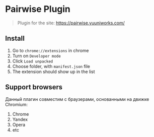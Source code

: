 # Pairwise Plugin

> Plugin for the site:
> https://pairwise.yuuniworks.com/

## Install

1. Go to `chrome://extensions` in chrome
2. Turn on `Developer mode`
3. Click `Load unpacked`
4. Choose folder, with `manifest.json` file
5. The extension should show up in the list

## Support browsers

Данный плагин совместим с браузерами, основанными на движке Chromium:
1. Chrome
2. Yandex
3. Opera
4. etc
